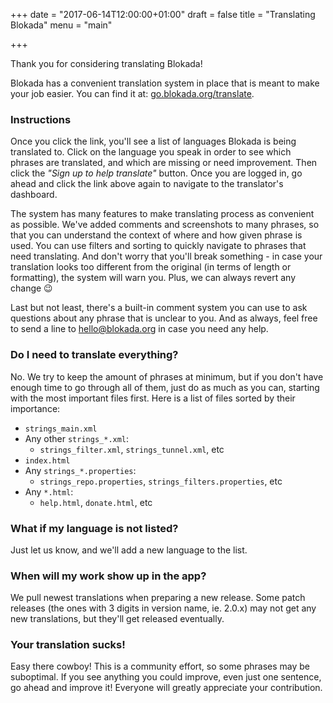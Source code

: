 +++
date = "2017-06-14T12:00:00+01:00"
draft = false
title = "Translating Blokada"
menu = "main"

+++

Thank you for considering translating Blokada!

Blokada has a convenient translation system in place that is meant to make your job easier. You can find it at: [go.blokada.org/translate](http://go.blokada.org/translate).

### Instructions

Once you click the link, you'll see a list of languages Blokada is being translated to. Click on the language you speak in order to see which phrases are translated, and which are missing or need improvement. Then click the _"Sign up to help translate"_ button. Once you are logged in, go ahead and click the link above again to navigate to the translator's dashboard.

The system has many features to make translating process as convenient as possible. We've added comments and screenshots to many phrases, so that you can understand the context of where and how given phrase is used. You can use filters and sorting to quickly navigate to phrases that need translating. And don't worry that you'll break something - in case your translation looks too different from the original (in terms of length or formatting), the system will warn you. Plus, we can always revert any change 😉

Last but not least, there's a built-in comment system you can use to ask questions about any phrase that is unclear to you. And as always, feel free to send a line to [hello@blokada.org](mailto:hello@blokada.org) in case you need any help.

### Do I need to translate everything?

No. We try to keep the amount of phrases at minimum, but if you don't have enough time to go through all of them, just do as much as you can, starting with the most important files first. Here is a list of files sorted by their importance:

- `strings_main.xml`
- Any other `strings_*.xml`:
  - `strings_filter.xml`, `strings_tunnel.xml`, etc
- `index.html`
- Any `strings_*.properties`:
  - `strings_repo.properties`, `strings_filters.properties`, etc
- Any `*.html`:
  - `help.html`, `donate.html`, etc

### What if my language is not listed?

Just let us know, and we'll add a new language to the list.

### When will my work show up in the app?

We pull newest translations when preparing a new release. Some patch releases (the ones with 3 digits in version name, ie. 2.0.x) may not get any new translations, but they'll get released eventually.

### Your translation sucks!

Easy there cowboy! This is a community effort, so some phrases may be suboptimal. If you see anything you could improve, even just one sentence, go ahead and improve it! Everyone will greatly appreciate your contribution.
